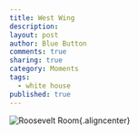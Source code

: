 ```yaml
---
title: West Wing
description: 
layout: post
author: Blue Button
comments: true
sharing: true
category: Moments
tags: 
  - white house
published: true
---
```


![Roosevelt Room](/bluebutton/images/blog/westwing.jpg){.aligncenter}